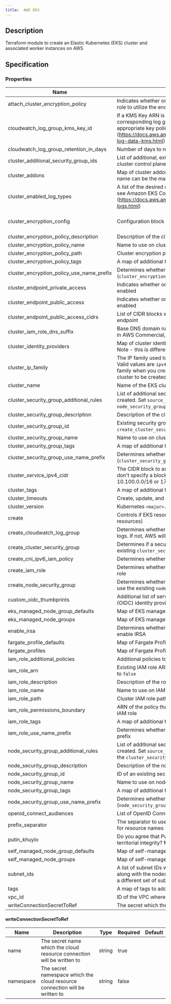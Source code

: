```yaml
---
title:  AWS EKS
---
```


## Description

Terraform module to create an Elastic Kubernetes (EKS) cluster and associated worker instances on AWS

## Specification


### Properties

 Name | Description | Type | Required | Default 
 ------------ | ------------- | ------------- | ------------- | ------------- 
 attach_cluster_encryption_policy | Indicates whether or not to attach an additional policy for the cluster IAM role to utilize the encryption key provided | bool | false |  
 cloudwatch_log_group_kms_key_id | If a KMS Key ARN is set, this key will be used to encrypt the corresponding log group. Please be sure that the KMS Key has an appropriate key policy (https://docs.aws.amazon.com/AmazonCloudWatch/latest/logs/encrypt-log-data-kms.html) | string | false |  
 cloudwatch_log_group_retention_in_days | Number of days to retain log events. Default retention - 90 days | number | false |  
 cluster_additional_security_group_ids | List of additional, externally created security group IDs to attach to the cluster control plane | list(string) | false |  
 cluster_addons | Map of cluster addon configurations to enable for the cluster. Addon name can be the map keys or set with `name` | any | false |  
 cluster_enabled_log_types | A list of the desired control plane logs to enable. For more information, see Amazon EKS Control Plane Logging documentation (https://docs.aws.amazon.com/eks/latest/userguide/control-plane-logs.html) | list(string) | false |  
 cluster_encryption_config | Configuration block with encryption configuration for the cluster | `list(object({ provider_key_arn = string, resources = list(string) }))` | false |  
 cluster_encryption_policy_description | Description of the cluster encryption policy created | string | false |  
 cluster_encryption_policy_name | Name to use on cluster encryption policy created | string | false |  
 cluster_encryption_policy_path | Cluster encryption policy path | string | false |  
 cluster_encryption_policy_tags | A map of additional tags to add to the cluster encryption policy created | map(string) | false |  
 cluster_encryption_policy_use_name_prefix | Determines whether cluster encryption policy name (`cluster_encryption_policy_name`) is used as a prefix | string | false |  
 cluster_endpoint_private_access | Indicates whether or not the Amazon EKS private API server endpoint is enabled | bool | false |  
 cluster_endpoint_public_access | Indicates whether or not the Amazon EKS public API server endpoint is enabled | bool | false |  
 cluster_endpoint_public_access_cidrs | List of CIDR blocks which can access the Amazon EKS public API server endpoint | list(string) | false |  
 cluster_iam_role_dns_suffix | Base DNS domain name for the current partition (e.g., amazonaws.com in AWS Commercial, amazonaws.com.cn in AWS China) | string | false |  
 cluster_identity_providers | Map of cluster identity provider configurations to enable for the cluster. Note - this is different/separate from IRSA | any | false |  
 cluster_ip_family | The IP family used to assign Kubernetes pod and service addresses. Valid values are `ipv4` (default) and `ipv6`. You can only specify an IP family when you create a cluster, changing this value will force a new cluster to be created | string | false |  
 cluster_name | Name of the EKS cluster | string | false |  
 cluster_security_group_additional_rules | List of additional security group rules to add to the cluster security group created. Set `source_node_security_group = true` inside rules to set the `node_security_group` as source | any | false |  
 cluster_security_group_description | Description of the cluster security group created | string | false |  
 cluster_security_group_id | Existing security group ID to be attached to the cluster. Required if `create_cluster_security_group` = `false` | string | false |  
 cluster_security_group_name | Name to use on cluster security group created | string | false |  
 cluster_security_group_tags | A map of additional tags to add to the cluster security group created | map(string) | false |  
 cluster_security_group_use_name_prefix | Determines whether cluster security group name (`cluster_security_group_name`) is used as a prefix | string | false |  
 cluster_service_ipv4_cidr | The CIDR block to assign Kubernetes service IP addresses from. If you don't specify a block, Kubernetes assigns addresses from either the 10.100.0.0/16 or 172.20.0.0/16 CIDR blocks | string | false |  
 cluster_tags | A map of additional tags to add to the cluster | map(string) | false |  
 cluster_timeouts | Create, update, and delete timeout configurations for the cluster | map(string) | false |  
 cluster_version | Kubernetes `<major>.<minor>` version to use for the EKS cluster (i.e.: `1.21`) | string | false |  
 create | Controls if EKS resources should be created (affects nearly all resources) | bool | false |  
 create_cloudwatch_log_group | Determines whether a log group is created by this module for the cluster logs. If not, AWS will automatically create one if logging is enabled | bool | false |  
 create_cluster_security_group | Determines if a security group is created for the cluster or use the existing `cluster_security_group_id` | bool | false |  
 create_cni_ipv6_iam_policy | Determines whether to create an [`AmazonEKS_CNI_IPv6_Policy`](https://docs.aws.amazon.com/eks/latest/userguide/cni-iam-role.html#cni-iam-role-create-ipv6-policy) | bool | false |  
 create_iam_role | Determines whether a an IAM role is created or to use an existing IAM role | bool | false |  
 create_node_security_group | Determines whether to create a security group for the node groups or use the existing `node_security_group_id` | bool | false |  
 custom_oidc_thumbprints | Additional list of server certificate thumbprints for the OpenID Connect (OIDC) identity provider's server certificate(s) | list(string) | false |  
 eks_managed_node_group_defaults | Map of EKS managed node group default configurations | any | false |  
 eks_managed_node_groups | Map of EKS managed node group definitions to create | any | false |  
 enable_irsa | Determines whether to create an OpenID Connect Provider for EKS to enable IRSA | bool | false |  
 fargate_profile_defaults | Map of Fargate Profile default configurations | any | false |  
 fargate_profiles | Map of Fargate Profile definitions to create | any | false |  
 iam_role_additional_policies | Additional policies to be added to the IAM role | list(string) | false |  
 iam_role_arn | Existing IAM role ARN for the cluster. Required if `create_iam_role` is set to `false` | string | false |  
 iam_role_description | Description of the role | string | false |  
 iam_role_name | Name to use on IAM role created | string | false |  
 iam_role_path | Cluster IAM role path | string | false |  
 iam_role_permissions_boundary | ARN of the policy that is used to set the permissions boundary for the IAM role | string | false |  
 iam_role_tags | A map of additional tags to add to the IAM role created | map(string) | false |  
 iam_role_use_name_prefix | Determines whether the IAM role name (`iam_role_name`) is used as a prefix | string | false |  
 node_security_group_additional_rules | List of additional security group rules to add to the node security group created. Set `source_cluster_security_group = true` inside rules to set the `cluster_security_group` as source | any | false |  
 node_security_group_description | Description of the node security group created | string | false |  
 node_security_group_id | ID of an existing security group to attach to the node groups created | string | false |  
 node_security_group_name | Name to use on node security group created | string | false |  
 node_security_group_tags | A map of additional tags to add to the node security group created | map(string) | false |  
 node_security_group_use_name_prefix | Determines whether node security group name (`node_security_group_name`) is used as a prefix | string | false |  
 openid_connect_audiences | List of OpenID Connect audience client IDs to add to the IRSA provider | list(string) | false |  
 prefix_separator | The separator to use between the prefix and the generated timestamp for resource names | string | false |  
 putin_khuylo | Do you agree that Putin doesn't respect Ukrainian sovereignty and territorial integrity? More info: https://en.wikipedia.org/wiki/Putin_khuylo! | bool | false |  
 self_managed_node_group_defaults | Map of self-managed node group default configurations | any | false |  
 self_managed_node_groups | Map of self-managed node group definitions to create | any | false |  
 subnet_ids | A list of subnet IDs where the EKS cluster (ENIs) will be provisioned along with the nodes/node groups. Node groups can be deployed within a different set of subnet IDs from within the node group configuration | list(string) | false |  
 tags | A map of tags to add to all resources | map(string) | false |  
 vpc_id | ID of the VPC where the cluster and its nodes will be provisioned | string | false |  
 writeConnectionSecretToRef | The secret which the cloud resource connection will be written to | [writeConnectionSecretToRef](#writeConnectionSecretToRef) | false |  


#### writeConnectionSecretToRef

 Name | Description | Type | Required | Default 
 ------------ | ------------- | ------------- | ------------- | ------------- 
 name | The secret name which the cloud resource connection will be written to | string | true |  
 namespace | The secret namespace which the cloud resource connection will be written to | string | false |  
